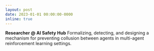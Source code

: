 ```yaml
---
layout: post
date: 2023-01-01 00:00:00-0000
inline: true
---
```


**Researcher @ AI Safety Hub**
Formalizing, detecting, and designing a mechanism for preventing collusion between agents in multi-agent reinforcement learning settings.
